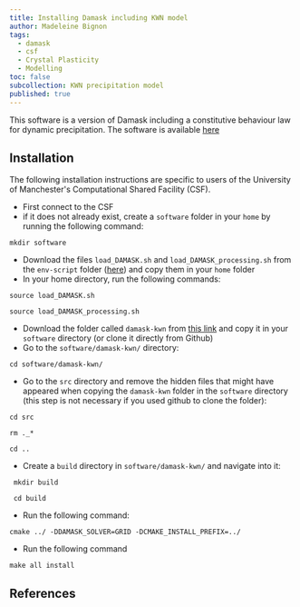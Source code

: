 ```yaml
---
title: Installing Damask including KWN model  
author: Madeleine Bignon
tags:
  - damask
  - csf
  - Crystal Plasticity
  - Modelling
toc: false
subcollection: KWN precipitation model  
published: true
---
```

This software is a version of Damask including a constitutive behaviour law for dynamic precipitation. The software is available [here](https://github.com/LightForm-group/Damask-KWN)

## Installation

The following installation instructions are specific to users of the University of Manchester's Computational Shared Facility (CSF).

- First connect to the CSF
- if it does not already exist, create a ```software``` folder in your ```home``` by running the following command:

```mkdir software```

- Download the files ```load_DAMASK.sh``` and ```load_DAMASK_processing.sh``` from the ```env-script``` folder ([here](https://github.com/LightForm-group/Damask-KWN)) and copy them in your ```home``` folder
- In your home directory, run the following commands:

```source load_DAMASK.sh```

```source load_DAMASK_processing.sh```

- Download the folder called ```damask-kwn``` from [this link](https://github.com/LightForm-group/Damask-KWN) and copy it in your ```software``` directory (or clone it directly from Github)
- Go to the ```software/damask-kwn/``` directory:

```cd software/damask-kwn/```
- Go to the ```src``` directory and remove the hidden files that might have appeared when copying the ```damask-kwn``` folder in the ```software``` directory (this step is not necessary if you used github to clone the folder):

```cd src```

```rm ._*``` 

```cd ..```

- Create a ```build``` directory in ```software/damask-kwn/``` and navigate into it:

``` mkdir build```

``` cd build```

- Run the following command:

```cmake ../ -DDAMASK_SOLVER=GRID -DCMAKE_INSTALL_PREFIX=../```


- Run the following command

```make all install```


## References

